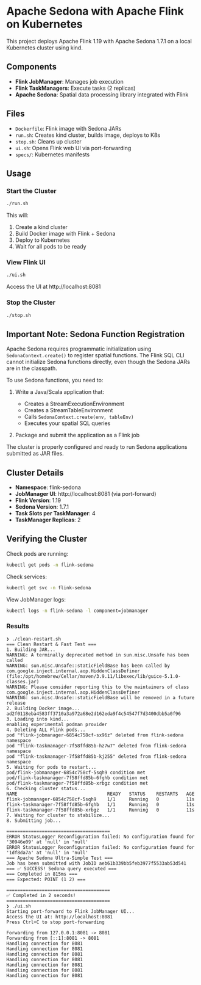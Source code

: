 # Apache Sedona with Apache Flink on Kubernetes

This project deploys Apache Flink 1.19 with Apache Sedona 1.7.1 on a local Kubernetes cluster using kind.

## Components

- **Flink JobManager**: Manages job execution
- **Flink TaskManagers**: Execute tasks (2 replicas)
- **Apache Sedona**: Spatial data processing library integrated with Flink

## Files

- `Dockerfile`: Flink image with Sedona JARs
- `run.sh`: Creates kind cluster, builds image, deploys to K8s
- `stop.sh`: Cleans up cluster
- `ui.sh`: Opens Flink web UI via port-forwarding
- `specs/`: Kubernetes manifests

## Usage

### Start the Cluster

```bash
./run.sh
```

This will:
1. Create a kind cluster
2. Build Docker image with Flink + Sedona
3. Deploy to Kubernetes
4. Wait for all pods to be ready

### View Flink UI

```bash
./ui.sh
```

Access the UI at http://localhost:8081

### Stop the Cluster

```bash
./stop.sh
```

## Important Note: Sedona Function Registration

Apache Sedona requires programmatic initialization using `SedonaContext.create()` to register spatial functions. The Flink SQL CLI cannot initialize Sedona functions directly, even though the Sedona JARs are in the classpath.

To use Sedona functions, you need to:

1. Write a Java/Scala application that:
   - Creates a StreamExecutionEnvironment
   - Creates a StreamTableEnvironment
   - Calls `SedonaContext.create(env, tableEnv)`
   - Executes your spatial SQL queries

2. Package and submit the application as a Flink job

The cluster is properly configured and ready to run Sedona applications submitted as JAR files.

## Cluster Details

- **Namespace**: flink-sedona
- **JobManager UI**: http://localhost:8081 (via port-forward)
- **Flink Version**: 1.19
- **Sedona Version**: 1.7.1
- **Task Slots per TaskManager**: 4
- **TaskManager Replicas**: 2

## Verifying the Cluster

Check pods are running:
```bash
kubectl get pods -n flink-sedona
```

Check services:
```bash
kubectl get svc -n flink-sedona
```

View JobManager logs:
```bash
kubectl logs -n flink-sedona -l component=jobmanager
```

### Results

```
❯ ./clean-restart.sh
=== Clean Restart & Fast Test ===
1. Building JAR...
WARNING: A terminally deprecated method in sun.misc.Unsafe has been called
WARNING: sun.misc.Unsafe::staticFieldBase has been called by com.google.inject.internal.aop.HiddenClassDefiner (file:/opt/homebrew/Cellar/maven/3.9.11/libexec/lib/guice-5.1.0-classes.jar)
WARNING: Please consider reporting this to the maintainers of class com.google.inject.internal.aop.HiddenClassDefiner
WARNING: sun.misc.Unsafe::staticFieldBase will be removed in a future release
2. Building Docker image...
ad2f0118eba4583ff3710a3a972a68e2d162eda9f4c54547f7d3400dbb5a0f96
3. Loading into kind...
enabling experimental podman provider
4. Deleting ALL Flink pods...
pod "flink-jobmanager-6854c758cf-sx96z" deleted from flink-sedona namespace
pod "flink-taskmanager-7f58ffd85b-hz7w7" deleted from flink-sedona namespace
pod "flink-taskmanager-7f58ffd85b-kj255" deleted from flink-sedona namespace
5. Waiting for pods to restart...
pod/flink-jobmanager-6854c758cf-5sqh9 condition met
pod/flink-taskmanager-7f58ffd85b-6fghb condition met
pod/flink-taskmanager-7f58ffd85b-xrbgz condition met
6. Checking cluster status...
NAME                                 READY   STATUS    RESTARTS   AGE
flink-jobmanager-6854c758cf-5sqh9    1/1     Running   0          11s
flink-taskmanager-7f58ffd85b-6fghb   1/1     Running   0          11s
flink-taskmanager-7f58ffd85b-xrbgz   1/1     Running   0          11s
7. Waiting for cluster to stabilize...
8. Submitting job...

======================================
ERROR StatusLogger Reconfiguration failed: No configuration found for '30946e09' at 'null' in 'null'
ERROR StatusLogger Reconfiguration failed: No configuration found for '1df8da7a' at 'null' in 'null'
=== Apache Sedona Ultra-Simple Test ===
Job has been submitted with JobID aeb61b339bb5feb3977f5533ab53d541
=== ✅ SUCCESS! Sedona query executed ===
=== Completed in 815ms ===
=== Expected: POINT (1 2) ===

======================================
✅ Completed in 2 seconds!
======================================
❯ ./ui.sh
Starting port-forward to Flink JobManager UI...
Access the UI at: http://localhost:8081
Press Ctrl+C to stop port-forwarding

Forwarding from 127.0.0.1:8081 -> 8081
Forwarding from [::1]:8081 -> 8081
Handling connection for 8081
Handling connection for 8081
Handling connection for 8081
Handling connection for 8081
Handling connection for 8081
Handling connection for 8081
Handling connection for 8081
```